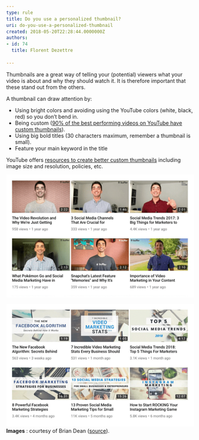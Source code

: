 ```yaml
---
type: rule
title: Do you use a personalized thumbnail?
uri: do-you-use-a-personalized-thumbnail
created: 2018-05-20T22:28:44.0000000Z
authors:
- id: 74
  title: Florent Dezettre

---
```


Thumbnails are a great way of telling your (potential) viewers what your video is about and why they should watch it. It is therefore important that these stand out from the others.
 
A thumbnail can draw attention by:



- Using bright colors and avoiding using the YouTube colors (white, black, red) so you don’t bend in.
- Being custom ([90% of the best performing videos on YouTube have custom thumbnails](https://creatoracademy.youtube.com/page/lesson/thumbnails#strategies-zippy-link-2)).
- Using big bold titles (30 characters maximum, remember a thumbnail is small).
- Feature your main keyword in the title


YouTube offers [resources to create better custom thumbnails](https://support.google.com/youtube/answer/72431?hl=en) including image size and resolution, policies, etc.


![despite looking "trustworthy", a thumbnail automatically generated from the video is not engaging enough.](thumbnail_bad.png)



![a custom thumbnail looks professional and already gives important information about the content of the video.](thumbnail_good.png)
 **Images** : courtesy of Brian Dean ([source](https://backlinko.com/grow-youtube-channel)).
